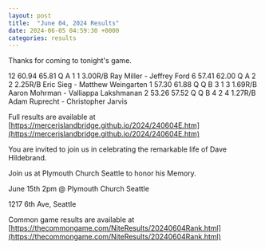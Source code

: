 ```yaml
---
layout: post
title:  "June 04, 2024 Results"
date: 2024-06-05 04:59:30 +0000
categories: results
---
```

Thanks for coming to tonight's game.


12   60.94   65.81   Q           A   1                 1                3.00R/B  Ray Miller - Jeffrey Ford
6   57.41   62.00   Q           A   2                 2                2.25R/B  Eric Sieg - Matthew Weingarten
1   57.30   61.88   Q   Q       B   3     1           3                1.69R/B  Aaron Mohrman - Valliappa Lakshmanan
2   53.26   57.52   Q   Q       B   4     2           4                1.27R/B  Adam Ruprecht - Christopher Jarvis


Full results are available at [https://mercerislandbridge.github.io/2024/240604E.htm](https://mercerislandbridge.github.io/2024/240604E.htm)

You are invited to join us in celebrating the remarkable life of Dave Hildebrand.

Join us at Plymouth Church Seattle to honor his Memory.

June 15th 2pm @ Plymouth Church Seattle

1217 6th Ave, Seattle


Common game results are available at [https://thecommongame.com/NiteResults/20240604Rank.html](https://thecommongame.com/NiteResults/20240604Rank.html)

